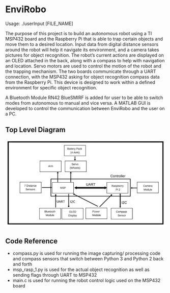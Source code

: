 EnviRobo
========================
Usage: ./userInput [FILE_NAME]

The purpose of this project is to build an autonomous robot using a TI MSP432 board and the
Raspberry Pi that is able to trap certain objects and move them to a desired location. Input data
from digital distance sensors around the robot will help it navigate its environment, and a camera
takes pictures for object recognition. The robot’s current actions are displayed on an OLED
attached in the back, along with a compass to help with navigation and location. Servo motors
are used to control the motion of the robot and the trapping mechanism. The two boards
communicate through a UART connection, with the MSP432 asking for object recognition
compass data from the Raspberry Pi. This device is designed to work within a defined
environment for specific object recognition. 

A Bluetooth Module RN42 BlueSMIRF is added for user to be able 
to switch modes from autonomous to manual and vice versa. A MATLAB GUI is developed
to control the communication between EnviRobo and the user on a PC.

Top Level Diagram
-------------------------------
![Alt text](https://github.com/map34/EnviRobo/blob/master/TopLevelDiagram.png "Figure 1: Top Level Diagram of EnviRobo")

Code Reference
-------------------------------
* compass.py is used for running the image capturing/ processing code and compass
sensors that switch between Python 3 and Python 2 back and forth
* msp_rasp_1.py is used for the actual object recognition as well as sending flags through
UART to MSP432
* main.c is used for running the robot control logic used on the MSP432 board
